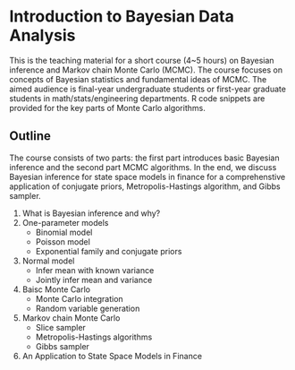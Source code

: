 # Introduction to Bayesian Data Analysis

This is the teaching material for a short course (4~5 hours) on Bayesian inference and Markov chain Monte Carlo (MCMC). The course focuses on concepts of Bayesian statistics and fundamental ideas of MCMC. The aimed audience is final-year undergraduate students or first-year graduate students in math/stats/engineering departments. R code snippets are provided for the key parts of Monte Carlo algorithms.


## Outline

The course consists of two parts: the first part introduces basic Bayesian inference and the second part MCMC algorithms. In the end, we discuss  Bayesian inference for state space models in finance for a comprehenstive application of conjugate priors, Metropolis-Hastings algorithm, and Gibbs sampler.

1. What is Bayesian inference and why?
2. One-parameter models
    + Binomial model
    + Poisson model
    + Exponential family and conjugate priors
3. Normal model
    + Infer mean with known variance
    + Jointly infer mean and variance
4. Baisc Monte Carlo
    * Monte Carlo integration
    * Random variable generation
5. Markov chain Monte Carlo
    + Slice sampler
    + Metropolis-Hastings algorithms
    + Gibbs sampler
6. An Application to State Space Models in Finance
